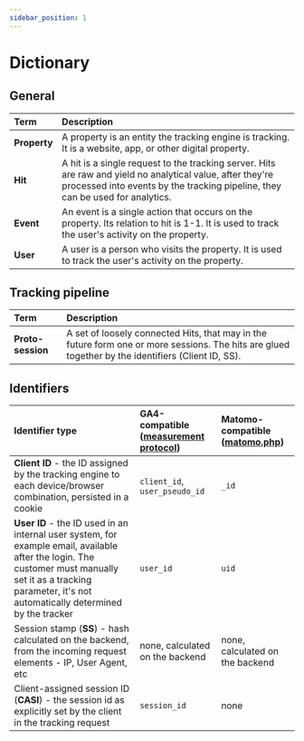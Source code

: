 ```yaml
---
sidebar_position: 1
---
```


# Dictionary

## General

| Term | Description |
| :---- | :---- |
| **Property** | A property is an entity the tracking engine is tracking. It is a website, app, or other digital property. |
| **Hit** | A hit is a single request to the tracking server. Hits are raw and yield no analytical value, after they're processed into events by the tracking pipeline, they can be used for analytics. |
| **Event** | An event is a single action that occurs on the property. Its relation to hit is 1-1. It is used to track the user's activity on the property. |
| **User** | A user is a person who visits the property. It is used to track the user's activity on the property. |

## Tracking pipeline

| Term | Description |
| :---- | :---- |
| **Proto-session** | A set of loosely connected Hits, that may in the future form one or more sessions. The hits are glued together by the identifiers (Client ID, SS). |


## Identifiers
| Identifier type | GA4-compatible ([measurement protocol](https://developers.google.com/analytics/devguides/collection/protocol/ga4/reference?client_type=gtag#payload)) | Matomo-compatible ([matomo.php](https://developer.matomo.org/api-reference/tracking-api)) |
| :---- | :---- | :---- |
| **Client ID** - the ID assigned by the tracking engine to each device/browser combination, persisted in a cookie | `client_id`, `user_pseudo_id` | `_id` |
| **User ID** - the ID used in an internal user system, for example email, available after the login. The customer must manually set it as a tracking parameter, it's not automatically determined by the tracker | `user_id` | `uid` |
| Session stamp (**SS**) - hash calculated on the backend, from the incoming request elements - IP, User Agent, etc | none, calculated on the backend | none, calculated on the backend |
| Client-assigned session ID (**CASI**) - the session id as explicitly set by the client in the tracking request | `session_id` | none |
